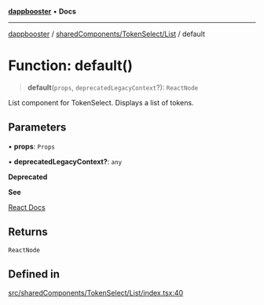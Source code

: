 [**dappbooster**](../../../../README.md) • **Docs**

***

[dappbooster](../../../../modules.md) / [sharedComponents/TokenSelect/List](../README.md) / default

# Function: default()

> **default**(`props`, `deprecatedLegacyContext`?): `ReactNode`

List component for TokenSelect. Displays a list of tokens.

## Parameters

• **props**: `Props`

• **deprecatedLegacyContext?**: `any`

**Deprecated**

**See**

[React Docs](https://legacy.reactjs.org/docs/legacy-context.html#referencing-context-in-lifecycle-methods)

## Returns

`ReactNode`

## Defined in

[src/sharedComponents/TokenSelect/List/index.tsx:40](https://github.com/bootnodedev/dAppBooster/blob/f016c1ebca45f77d0633b6815de7286e523f8f20/src/sharedComponents/TokenSelect/List/index.tsx#L40)
